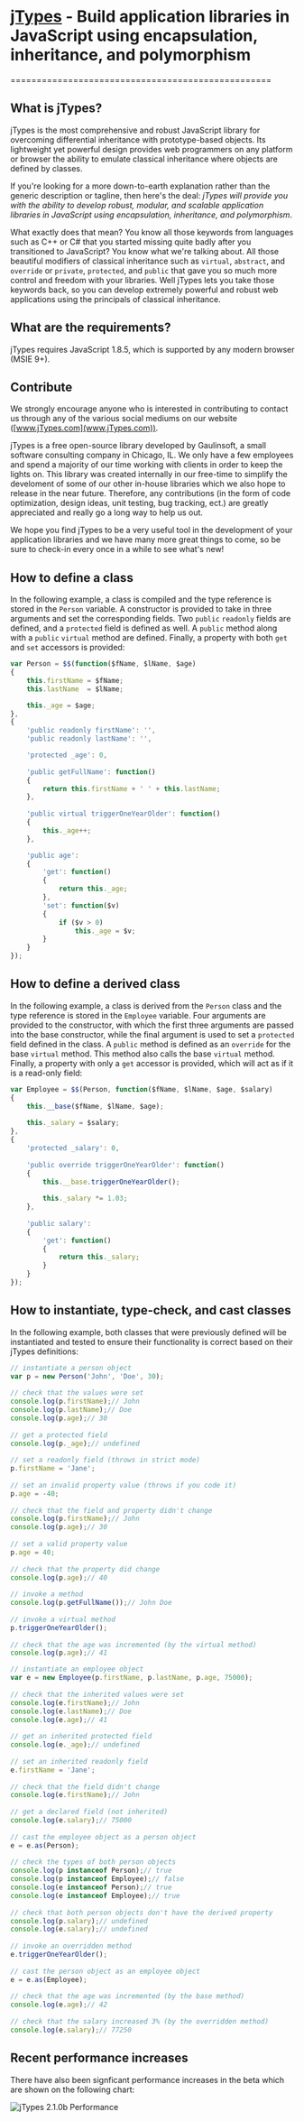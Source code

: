 # [jTypes](http://www.jTypes.com/) - Build application libraries in JavaScript using encapsulation, inheritance, and polymorphism
==================================================

## What is jTypes?

jTypes is the most comprehensive and robust JavaScript library for overcoming differential inheritance with prototype-based objects. Its lightweight yet powerful design provides web programmers on any platform or browser the ability to emulate classical inheritance where objects are defined by classes.

If you're looking for a more down-to-earth explanation rather than the generic description or tagline, then here's the deal: <em>jTypes will provide you with the ability to develop robust, modular, and scalable application libraries in JavaScript using encapsulation, inheritance, and polymorphism</em>.

What exactly does that mean? You know all those keywords from languages such as C++ or C# that you started missing quite badly after you transitioned to JavaScript? You know what we're talking about. All those beautiful modifiers of classical inheritance such as `virtual`, `abstract`, and `override` or `private`, `protected`, and `public` that gave you so much more control and freedom with your libraries. Well jTypes lets you take those keywords back, so you can develop extremely powerful and robust web applications using the principals of classical inheritance.


## What are the requirements?

jTypes requires JavaScript 1.8.5, which is supported by any modern browser (MSIE 9+).

## Contribute

We strongly encourage anyone who is interested in contributing to contact us through any of the various social mediums on our website ([www.jTypes.com](www.jTypes.com)).

jTypes is a free open-source library developed by Gaulinsoft, a small software consulting company in Chicago, IL. We only have a few employees and spend a majority of our time working with clients in order to keep the lights on. This library was created internally in our free-time to simplify the develoment of some of our other in-house libraries which we also hope to release in the near future. Therefore, any contributions (in the form of code optimization, design ideas, unit testing, bug tracking, ect.) are greatly appreciated and really go a long way to help us out.

We hope you find jTypes to be a very useful tool in the development of your application libraries and we have many more great things to come, so be sure to check-in every once in a while to see what's new!


## How to define a class

In the following example, a class is compiled and the type reference is stored in the `Person` variable. A constructor is provided to take in three arguments and set the corresponding fields. Two `public` `readonly` fields are defined, and a `protected` field is defined as well. A `public` method along with a `public` `virtual` method are defined. Finally, a property with both `get` and `set` accessors is provided:

```javascript
var Person = $$(function($fName, $lName, $age)
{
    this.firstName = $fName;
    this.lastName  = $lName;

    this._age = $age;
},
{
    'public readonly firstName': '',
    'public readonly lastName': '',

    'protected _age': 0,
 
    'public getFullName': function()
    {
        return this.firstName + ' ' + this.lastName;
    },
 
    'public virtual triggerOneYearOlder': function()
    {
        this._age++;
    },

    'public age':
    {
        'get': function()
        {
            return this._age;
        },
        'set': function($v)
        {
            if ($v > 0)
                this._age = $v;
        }
    }
});
```

## How to define a derived class

In the following example, a class is derived from the `Person` class and the type reference is stored in the `Employee` variable. Four arguments are provided to the constructor, with which the first three arguments are passed into the base constructor, while the final argument is used to set a `protected` field defined in the class. A `public` method is defined as an `override` for the base `virtual` method. This method also calls the base `virtual` method. Finally, a property with only a `get` accessor is provided, which will act as if it is a read-only field:

```javascript
var Employee = $$(Person, function($fName, $lName, $age, $salary)
{
    this.__base($fName, $lName, $age);
    
    this._salary = $salary;
},
{
    'protected _salary': 0,
 
    'public override triggerOneYearOlder': function()
    {
        this.__base.triggerOneYearOlder();
 
        this._salary *= 1.03;
    },
 
    'public salary':
    {
        'get': function()
        {
            return this._salary;
        }
    }
});
```

## How to instantiate, type-check, and cast classes

In the following example, both classes that were previously defined will be instantiated and tested to ensure their functionality is correct based on their jTypes definitions:

```javascript
// instantiate a person object
var p = new Person('John', 'Doe', 30);
 
// check that the values were set
console.log(p.firstName);// John
console.log(p.lastName);// Doe
console.log(p.age);// 30
 
// get a protected field
console.log(p._age);// undefined
 
// set a readonly field (throws in strict mode)
p.firstName = 'Jane';
 
// set an invalid property value (throws if you code it)
p.age = -40;
 
// check that the field and property didn't change
console.log(p.firstName);// John
console.log(p.age);// 30
 
// set a valid property value
p.age = 40;
 
// check that the property did change
console.log(p.age);// 40
 
// invoke a method
console.log(p.getFullName());// John Doe
 
// invoke a virtual method
p.triggerOneYearOlder();
 
// check that the age was incremented (by the virtual method)
console.log(p.age);// 41

// instantiate an employee object
var e = new Employee(p.firstName, p.lastName, p.age, 75000);
 
// check that the inherited values were set
console.log(e.firstName);// John
console.log(e.lastName);// Doe
console.log(e.age);// 41
 
// get an inherited protected field
console.log(e._age);// undefined
 
// set an inherited readonly field
e.firstName = 'Jane';
 
// check that the field didn't change
console.log(e.firstName);// John
 
// get a declared field (not inherited)
console.log(e.salary);// 75000
 
// cast the employee object as a person object
e = e.as(Person);
 
// check the types of both person objects
console.log(p instanceof Person);// true
console.log(p instanceof Employee);// false
console.log(e instanceof Person);// true
console.log(e instanceof Employee);// true
 
// check that both person objects don't have the derived property
console.log(p.salary);// undefined
console.log(e.salary);// undefined
 
// invoke an overridden method
e.triggerOneYearOlder();
 
// cast the person object as an employee object
e = e.as(Employee);
 
// check that the age was incremented (by the base method)
console.log(e.age);// 42
 
// check that the salary increased 3% (by the overridden method)
console.log(e.salary);// 77250
```

## Recent performance increases

There have also been signficant performance increases in the beta which are shown on the following chart:

![jTypes 2.1.0b Performance](https://lh5.googleusercontent.com/-VxRzHPydDrQ/UbHk2pn1H7I/AAAAAAAAAD4/F_a9aDRHpyk/w815-h410-no/jTypes+Performance.jpg "jTypes 2.1.0b Performance")

